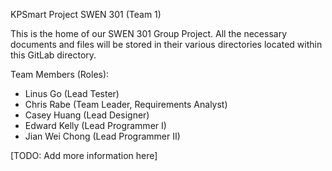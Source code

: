 KPSmart Project SWEN 301 (Team 1)

This is the home of our SWEN 301 Group Project. All the necessary documents
and files will be stored in their various directories located within this
GitLab directory.

Team Members (Roles):
- Linus Go (Lead Tester)
- Chris Rabe (Team Leader, Requirements Analyst)
- Casey Huang (Lead Designer)
- Edward Kelly (Lead Programmer I)
- Jian Wei Chong (Lead Programmer II)

[TODO: Add more information here]

